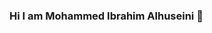 ### Hi  I am Mohammed Ibrahim Alhuseini 👋

<!--
**knightmaiga/knightmaiga** is a ✨ _special_ ✨ repository because its `README.md` (this file) appears on your GitHub profile.

Here are some ideas to get you started:

- 🔭 I’m currently working on several datasets on regression,classificationn and neural networks
- 🌱 I’m currently learning Mchine Learning and Artifical Intelligence
 -👯 I’m looking to collaborate on ML projects to learn more and be professional
- 🤔 I’m looking for help with Mastering Techniques in Ml and deep learning
- 💬 Ask me about ...
- 📫 How to reach me: ...
- 😄 Pronouns: ...
- ⚡ Fun fact: ...
-->
